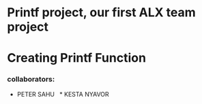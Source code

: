 # Printf project, our first ALX team project                                                                                            
# Creating Printf Function                                                                                                              
### collaborators:                                                                                                                      
* PETER SAHU                                                                                                            
* KESTA NYAVOR
